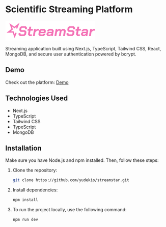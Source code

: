 # Scientific Streaming Platform

![StreamStar Logo](./public/logo2.svg)

Streaming application built using Next.js, TypeScript, Tailwind CSS, React, MongoDB, and secure user authentication powered by bcrypt.

## Demo

Check out the platform: [Demo](https://yudekio.github.io/streamstar/)

## Technologies Used

- Next.js
- TypeScript
- Tailwind CSS
- TypeScript
- MongoDB

## Installation

Make sure you have Node.js and npm installed. Then, follow these steps:

1. Clone the repository:

   ```bash
   git clone https://github.com/yudekio/streamstar.git

   ```

2. Install dependencies:

   ```bash
   npm install
   ```

3. To run the project locally, use the following command:

   ```bash
   npm run dev
   ```
